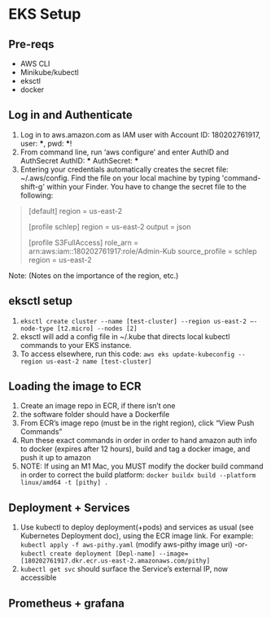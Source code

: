 # EKS Setup

## Pre-reqs

- AWS CLI
- Minikube/kubectl
- eksctl
- docker

## Log in and Authenticate

1. Log in to aws.amazon.com as IAM user with Account ID: 180202761917, user: **\***, pwd: **\***!
2. From command line, run ‘aws configure’ and enter AuthID and AuthSecret
   AuthID: **\***
   AuthSecret: **\***
3. Entering your credentials automatically creates the secret file: ~/.aws/config.  Find the file on your local machine by typing 'command-shift-g' within your Finder.  You have to change the secret file to the following:

> [default]
> region = us-east-2
>
> [profile schlep]
> region = us-east-2
> output = json
>
> [profile S3FullAccess]
> role_arn = arn:aws:iam::180202761917:role/Admin-Kub
> source_profile = schlep
> region = us-east-2

Note: (Notes on the importance of the region, etc.)

## eksctl setup

1. `eksctl create cluster --name [test-cluster] --region us-east-2 —-node-type [t2.micro] --nodes [2]`
2. eksctl will add a config file in ~/.kube that directs local kubectl commands to your EKS instance.
3. To access elsewhere, run this code:
   `aws eks update-kubeconfig --region us-east-2 name [test-cluster]`

## Loading the image to ECR

1. Create an image repo in ECR, if there isn’t one
2. the software folder should have a Dockerfile
3. From ECR’s image repo (must be in the right region), click “View Push Commands”
4. Run these exact commands in order in order to hand amazon auth info to docker (expires after 12 hours), build and tag a docker image, and push it up to amazon
5. NOTE: If using an M1 Mac, you MUST modify the docker build command in order to correct the build platform:
   `docker buildx build --platform linux/amd64 -t [pithy] .`

## Deployment + Services

1. Use kubectl to deploy deployment(+pods) and services as usual (see Kubernetes Deployment doc), using the ECR image link. For example:
   `kubectl apply -f aws-pithy.yaml` (modify aws-pithy image uri) -or-
   `kubectl create deployment [Depl-name] --image=[180202761917.dkr.ecr.us-east-2.amazonaws.com/pithy]`
2. `kubectl get svc` should surface the Service’s external IP, now accessible

## Prometheus + grafana
